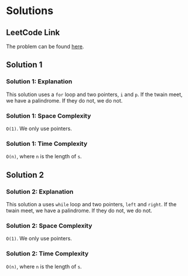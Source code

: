 # Solutions

## LeetCode Link

The problem can be found [here](https://leetcode.com/problems/valid-palindrome/).

## Solution 1

### Solution 1: Explanation

This solution uses a `for` loop and two pointers, `i` and `p`.
If the twain meet, we have a palindrome. If they do not, we do not.

### Solution 1: Space Complexity

`O(1)`. We only use pointers.

### Solution 1: Time Complexity

`O(n)`, where `n` is the length of `s`.

## Solution 2

### Solution 2: Explanation

This solution a uses `while` loop and two pointers, `left` and `right`.
If the twain meet, we have a palindrome. If they do not, we do not.

### Solution 2: Space Complexity

`O(1)`. We only use pointers.

### Solution 2: Time Complexity

`O(n)`, where `n` is the length of `s`.
